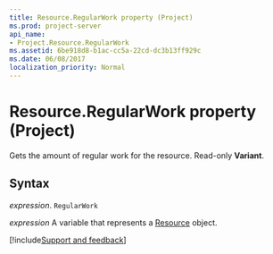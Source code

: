 ```yaml
---
title: Resource.RegularWork property (Project)
ms.prod: project-server
api_name:
- Project.Resource.RegularWork
ms.assetid: 6be918d8-b1ac-cc5a-22cd-dc3b13ff929c
ms.date: 06/08/2017
localization_priority: Normal
---
```



# Resource.RegularWork property (Project)

Gets the amount of regular work for the resource. Read-only  **Variant**.


## Syntax

_expression_. `RegularWork`

_expression_ A variable that represents a [Resource](./Project.Resource.md) object.

[!include[Support and feedback](~/includes/feedback-boilerplate.md)]